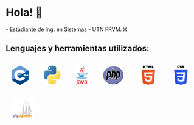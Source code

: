 <h1>Hola! 👋 </h1>
- Estudiante de Ing. en Sistemas - UTN FRVM. ⵥ
<h2>Lenguajes y herramientas utilizados: </h2>
<div style="display: flex; flex-wrap: wrap; gap: 10px;">
    <img style="margin: 15px;" src="https://raw.githubusercontent.com/milipereyra/milipereyra/main/images/c%2B%2B.png" alt="C++" width="45" height="50"/>
    <img style="margin: 15px;" src="https://raw.githubusercontent.com/milipereyra/milipereyra/main/images/python.jpeg" alt="Python" width="45" height="50"/>
    <img style="margin: 15px;" src="https://raw.githubusercontent.com/milipereyra/milipereyra/main/images/java.png" alt="Java" width="30" height="50"/>
    <img style="margin: 15px;" src="https://raw.githubusercontent.com/milipereyra/milipereyra/main/images/php.png" alt="PHP" width="55" height="50"/>
    <img style="margin: 15px;" src="https://raw.githubusercontent.com/milipereyra/milipereyra/main/images/html.png" alt="HTML" width="50" height="50"/>
    <img style="margin: 15px;" src="https://raw.githubusercontent.com/milipereyra/milipereyra/main/images/CSS-Logo.jpg" alt="CSS" width="40" height="50"/>
    <img style="margin: 15px;" src="https://raw.githubusercontent.com/milipereyra/milipereyra/main/images/phpmyadmin.png" alt="phpMyAdmin" width="60" height="50"/>
</div>
